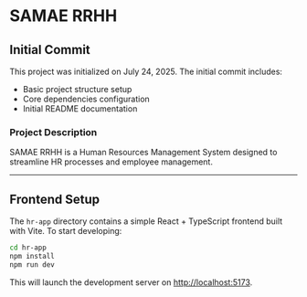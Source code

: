 # SAMAE RRHH

## Initial Commit

This project was initialized on July 24, 2025. The initial commit includes:

- Basic project structure setup
- Core dependencies configuration
- Initial README documentation

### Project Description
SAMAE RRHH is a Human Resources Management System designed to streamline HR processes and employee management.

---

## Frontend Setup

The `hr-app` directory contains a simple React + TypeScript frontend built with Vite.
To start developing:

```bash
cd hr-app
npm install
npm run dev
```

This will launch the development server on [http://localhost:5173](http://localhost:5173).

